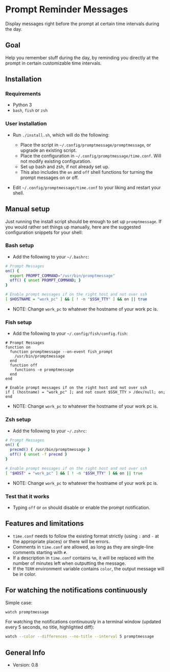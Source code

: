# Prompt Reminder Messages

Display messages right before the prompt at certain time intervals during the day.

## Goal

Help you remember stuff during the day, by reminding you directly at the prompt in certain customizable time intervals.

## Installation

### Requirements

* Python 3
* `bash`, `fish` or `zsh`

### User installation

* Run `./install.sh`, which will do the following:
  * Place the script in `~/.config/promptmessage/promptmessage`, or upgrade an existing script.
  * Place the configuration in `~/.config/promptmessage/time.conf`. Will not modify existing configuration.
  * Set up bash and zsh, if not already set up.
  * This also includes the `on` and `off` shell functions for turning the prompt messages on or off.

* Edit `~/.config/promptmessage/time.conf` to your liking and restart your shell.

## Manual setup

Just running the install script should be enough to set up `promptmessage`. If you would rather set things up manually, here are the suggested configuration snippets for your shell:

### Bash setup

* Add the following to your `~/.bashrc`:

```bash
# Prompt Messages
on() {
  export PROMPT_COMMAND="/usr/bin/promptmessage"
  off() { unset PROMPT_COMMAND; }
}

# Enable prompt messages if on the right host and not over ssh
[ $HOSTNAME = "work_pc" ] && [ ! -n "$SSH_TTY" ] && on || true
```

* NOTE: Change `work_pc` to whatever the hostname of your work pc is.

### Fish setup

* Add the following to your `~/.config/fish/config.fish`:

```fish
# Prompt Messages
function on
  function promptmessage --on-event fish_prompt
    /usr/bin/promptmessage
  end
  function off
    functions -e promptmessage
  end
end

# Enable prompt messages if on the right host and not over ssh
if [ (hostname) = "work_pc" ]; and not count $SSH_TTY > /dev/null; on; end
```

* NOTE: Change `work_pc` to whatever the hostname of your work pc is.

### Zsh setup

* Add the following to your `~/.zshrc`:

```zsh
# Prompt Messages
on() {
  precmd() { /usr/bin/promptmessage }
  off() { unset -f precmd }
}

# Enable prompt messages if on the right host and not over ssh
[ "$HOST" = "work_pc" ] && [ ! -n "$SSH_TTY" ] && on || true
```

* NOTE: Change `work_pc` to whatever the hostname of your work pc is.

### Test that it works

* Typing `off` or `on` should disable or enable the prompt notification.

## Features and limitations

* `time.conf` needs to follow the existing format strictly (using `:` and `-` at the appropriate places) or there will be errors.
* Comments in `time.conf` are allowed, as long as they are single-line comments starting with `#`.
* If a description in `time.conf` contains `%m`, it will be replaced with the number of minutes left when outputting the message.
* If the `TERM` environment variable contains `color`, the output message will be in color.

## For watching the notifications continuously

Simple case:

```sh
watch promptmessage
```

For watching the notifications continuously in a terminal window (updated every 5 seconds, no title, highlighted diff):

```sh
watch --color --differences --no-title --interval 5 promptmessage
```

## General Info

* Version: 0.8
